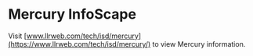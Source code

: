 # Mercury InfoScape  

Visit [www.llrweb.com/tech/isd/mercury](https://www.llrweb.com/tech/isd/mercury/) to view Mercury information.
